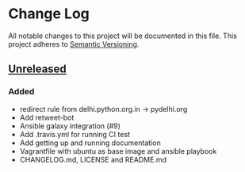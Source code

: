 # Change Log
All notable changes to this project will be documented in this file.
This project adheres to [Semantic Versioning](http://semver.org/).

## [Unreleased][unreleased]
### Added
- redirect rule from delhi.python.org.in -> pydelhi.org
- Add retweet-bot
- Ansible galaxy integration (#9)
- Add .travis.yml for running CI test
- Add getting up and running documentation
- Vagrantfile with ubuntu as base image and ansible playbook
- CHANGELOG.md, LICENSE and README.md


[unreleased]: https://github.com/pydelhi/pydelhi-infra/compare/v0.0.0...master
